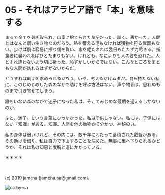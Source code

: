 

# 05 - それはアラビア語で「本」を意味する

まるで全てを剥ぎ取られ、山奥に捨てられた気分だった。暗く、寒かった。人間とはなんと弱い生き物なのだろう。熱を蓄える毛もなければ獲物を狩る武器もない。歩けば肌は容易に擦り傷を負い、水を絶たれれば幾日もたたず力尽きる。捕食者に襲われればひとたまりもない。けれども、なによりも人の姿を恐れた。人とすれ違わないよう切に祈った。恥ずかしいからではない。こんなところをまともな人間が訪れるはずがないからだ。

どうすれば助けを求められるだろう。いや、考えるだけムダだ。何も持たない私に、このじめじめした森のなかで助けを呼ぶ方法はない。声や物音は、思わぬものまで引き寄せてしまう。

誰もいない森のなかで迷子になった私は、そこでみじめな最期を迎えるしかないのか。

ふと、迷子、という言葉にひっかかった。私は子供じゃない。私には、子供にはない『知識』がある。知識。人間を他の動物から分かつ、神秘の力。

私の身体は弱いけれど、その内には、数千年にわたって蓄積された叡智がある。その助けを借り、私は自力で下山することを決めた。無事に里へ下りられるかどうか、それは私の知恵と度胸と運にかかっている。

＊＊＊＊



<br>
<br>
(c) 2019 jamcha (jamcha.aa@gmail.com).

![cc by-sa](https://i.creativecommons.org/l/by-sa/4.0/88x31.png)

